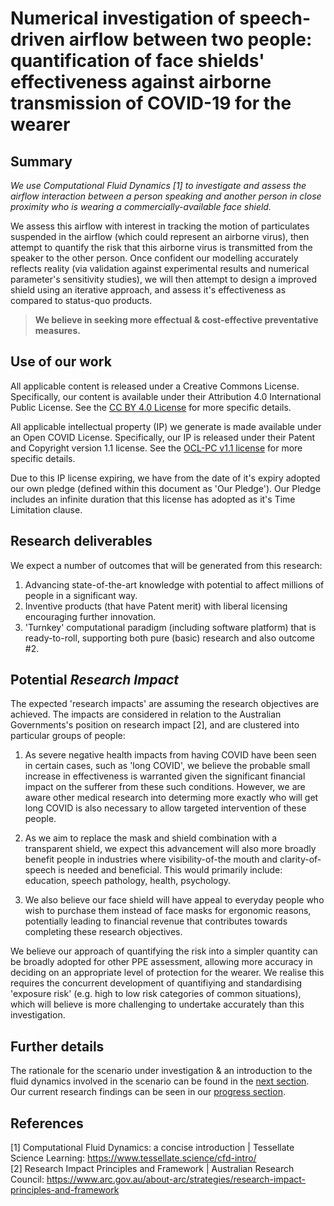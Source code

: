 # Numerical investigation of speech-driven airflow between two people: quantification of face shields' effectiveness against airborne transmission of COVID-19 for the wearer
## Summary
_We use Computational Fluid Dynamics [1] to investigate and assess the airflow interaction between a person speaking and another person in close proximity who is wearing a commercially-available face shield._

We assess this airflow with interest in tracking the motion of particulates suspended in the airflow (which could represent an airborne virus), then attempt to quantify the risk that this airborne virus is transmitted from the speaker to the other person. Once confident our modelling accurately reflects reality (via validation against experimental results and numerical parameter's sensitivity studies), we will then attempt to design a improved shield using an iterative approach, and assess it's effectiveness as compared to status-quo products.

>**We believe in seeking more effectual & cost-effective preventative measures.**

## Use of our work
All applicable content is released under a Creative Commons License. Specifically, our content is available under their Attribution 4.0 International Public License. See the [CC BY 4.0 License](https://creativecommons.org/licenses/by/4.0/) for more specific details.

All applicable intellectual property (IP) we generate is made available under an Open COVID License. Specifically, our IP is released under their Patent and Copyright version 1.1 license. See the [OCL-PC v1.1 license](https://opencovidpledge.org/v1-1-ocl-pc/) for more specific details.

Due to this IP license expiring, we have from the date of it's expiry adopted our own pledge (defined within this document as 'Our Pledge'). Our Pledge includes an infinite duration that this license has adopted as it's Time Limitation clause. 

## Research deliverables
We expect a number of outcomes that will be generated from this research:
1. Advancing state-of-the-art knowledge with potential to affect millions of people in a significant way.
2. Inventive products (that have Patent merit) with liberal licensing encouraging further innovation.
3. 'Turnkey' computational paradigm (including software platform) that is ready-to-roll, supporting both pure (basic) research and also outcome #2.

## Potential _Research Impact_
The expected 'research impacts' are assuming the research objectives are achieved. The impacts are considered in relation to the Australian Governments's position on research impact [2], and are clustered into particular groups of people:

1. As severe negative health impacts from having COVID have been seen in certain cases, such as 'long COVID', we believe the probable small increase in effectiveness is warranted given the significant financial impact on the sufferer from these such conditions. However, we are aware other medical research into determing more exactly who will get long COVID is also necessary to allow targeted intervention of these people.

2. As we aim to replace the mask and shield combination with a transparent shield, we expect this advancement will also more broadly benefit people in industries where visibility-of-the mouth and clarity-of-speech is needed and beneficial. This would primarily include: education, speech pathology, health, psychology. 

3. We also believe our face shield will have appeal to everyday people who wish to purchase them instead of face masks for ergonomic reasons, potentially leading to financial revenue that contributes towards completing these research objectives.

We believe our approach of quantifying the risk into a simpler quantity can be broadly adopted for other PPE assessment, allowing more accuracy in deciding on an appropriate level of protection for the wearer. We realise this requires the concurrent development of quantifiying and standardising 'exposure risk' (e.g. high to low risk categories of common situations), which will believe is more challenging to undertake accurately than this investigation.

## Further details
The rationale for the scenario under investigation & an introduction to the fluid dynamics involved in the scenario can be found in the [next section](https://github.com/TessellateDataScience/faceShieldOptimisations/blob/main/1_rationale-intro.md). Our current research findings can be seen in our [progress section](https://github.com/TessellateDataScience/faceShieldOptimisations/blob/main/3_progress.md).

## References
[1] Computational Fluid Dynamics: a concise introduction | Tessellate Science Learning: https://www.tessellate.science/cfd-intro/  
[2] Research Impact Principles and Framework | Australian Research Council: https://www.arc.gov.au/about-arc/strategies/research-impact-principles-and-framework  
